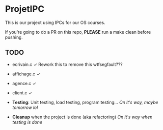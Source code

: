 # ProjetIPC
This is our project using IPCs for our OS courses.

If you're going to do a PR on this repo, **PLEASE** run a make clean before pushing.

## TODO

  - ecrivain.c ✓ Rework this to remove this wtfsegfault???
  - affichage.c ✓
  - agence.c ✓
  - client.c ✓

  - **Testing**: Unit testing, load testing, program testing... *On it's way, maybe tomorrow lol*
  - **Cleanup** when the project is done (aka refactoring) *On it's way when testing is done*
